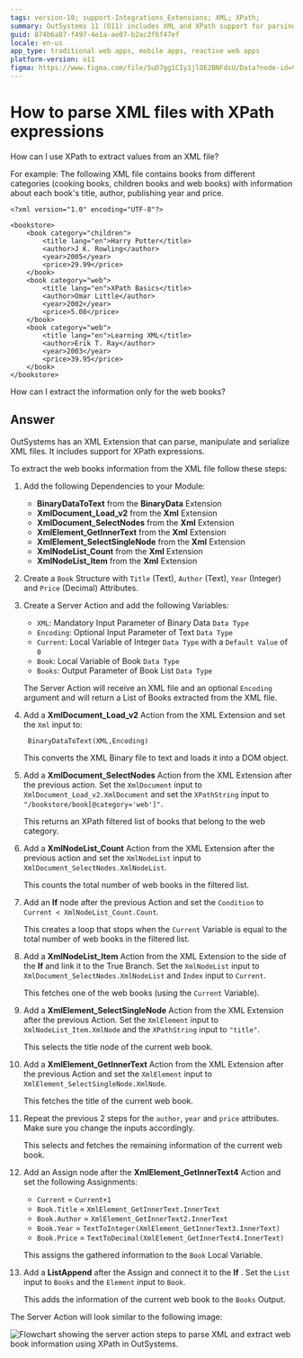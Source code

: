 ```yaml
---
tags: version-10; support-Integrations_Extensions; XML; XPath;
summary: OutSystems 11 (O11) includes XML and XPath support for parsing XML files to extract specific data.
guid: 874b6a87-f497-4e1a-ae07-b2ac2f6f47ef
locale: en-us
app_type: traditional web apps, mobile apps, reactive web apps
platform-version: o11
figma: https://www.figma.com/file/5uD7gg1CIy1jlOE2BNFdsU/Data?node-id=942:261
---
```


# How to parse XML files with XPath expressions

How can I use XPath to extract values from an XML file?

For example: The following XML file contains books from different categories (cooking books, children books and web books) with information about each book's title, author, publishing year and price.

    <?xml version="1.0" encoding="UTF-8"?>

    <bookstore>
        <book category="children">
            <title lang="en">Harry Potter</title>
            <author>J K. Rowling</author>
            <year>2005</year>
            <price>29.99</price>
        </book>
        <book category="web">
            <title lang="en">XPath Basics</title>
            <author>Omar Little</author>
            <year>2002</year>
            <price>5.08</price>
        </book>
        <book category="web">
            <title lang="en">Learning XML</title>
            <author>Erik T. Ray</author>
            <year>2003</year>
            <price>39.95</price>
        </book>
    </bookstore>

How can I extract the information only for the web books?

## Answer

OutSystems has an XML Extension that can parse, manipulate and serialize XML files. It includes support for XPath expressions.

To extract the web books information from the XML file follow these steps:

1. Add the following Dependencies to your Module:

    * **BinaryDataToText** from the **BinaryData** Extension
    * **XmlDocument_Load_v2** from the **Xml** Extension
    * **XmlDocument_SelectNodes** from the **Xml** Extension
    * **XmlElement_GetInnerText** from the **Xml** Extension
    * **XmlElement_SelectSingleNode** from the **Xml** Extension
    * **XmlNodeList_Count** from the **Xml** Extension
    * **XmlNodeList_Item** from the **Xml** Extension

1. Create a `Book` Structure with `Title` (Text), `Author` (Text), `Year` (Integer) and `Price` (Decimal) Attributes.

1. Create a Server Action and add the following Variables: 
    
    * `XML`: Mandatory Input Parameter of Binary Data `Data Type`
    * `Encoding`: Optional Input Parameter of Text `Data Type`
    * `Current`:  Local Variable of Integer `Data Type` with a `Default Value` of `0`
    * `Book`: Local Variable of Book `Data Type` 
    * `Books`: Output Parameter of Book List `Data Type` 

    The Server Action will receive an XML file and an optional `Encoding` argument and will return a List of Books extracted from the XML file.

1. Add a **XmlDocument_Load_v2** Action from the XML Extension and set the `Xml` input to:

        BinaryDataToText(XML,Encoding)
    
    This converts the XML Binary file to text and loads it into a DOM object.

1. Add a **XmlDocument_SelectNodes** Action from the XML Extension after the previous action. Set the `XmlDocument` input to `XmlDocument_Load_v2.XmlDocument` and set the `XPathString` input to `"/bookstore/book[@category='web']"`.

    This returns an XPath filtered list of books that belong to the web category. 
    
1. Add a **XmlNodeList_Count** Action from the XML Extension after the previous action and set the `XmlNodeList` input to `XmlDocument_SelectNodes.XmlNodeList`.

    This counts the total number of web books in the filtered list. 

1. Add an **If** node after the previous Action and set the `Condition` to `Current < XmlNodeList_Count.Count`.

    This creates a loop that stops when the `Current` Variable is equal to the total number of web books in the filtered list.

1. Add a **XmlNodeList_Item** Action from the XML Extension to the side of the **If** and link it to the True Branch. Set the `XmlNodeList` input to `XmlDocument_SelectNodes.XmlNodeList` and `Index` input to `Current`.

    This fetches one of the web books (using the `Current` Variable).

1. Add a **XmlElement_SelectSingleNode** Action from the XML Extension after the previous Action. Set the `XmlElement` input to `XmlNodeList_Item.XmlNode` and the `XPathString` input to `"title"`.

    This selects the title node of the current web book.

1. Add a **XmlElement_GetInnerText** Action from the XML Extension after the previous Action and set the `XmlElement` input to `XmlElement_SelectSingleNode.XmlNode`.

    This fetches the title of the current web book.

1. Repeat the previous 2 steps for the `author`, `year` and `price` attributes. Make sure you change the inputs accordingly. 

    This selects and fetches the remaining information of the current web book.

1. Add an Assign node after the **XmlElement_GetInnerText4** Action and set the following Assignments: 

    * `Current` = `Current+1`
    * `Book.Title` = `XmlElement_GetInnerText.InnerText`
    * `Book.Author` = `XmlElement_GetInnerText2.InnerText`
    * `Book.Year` = `TextToInteger(XmlElement_GetInnerText3.InnerText)`
    * `Book.Price` = `TextToDecimal(XmlElement_GetInnerText4.InnerText)`

    This assigns the gathered information to the `Book` Local Variable.

1. Add a **ListAppend** after the Assign and connect it to the **If** . Set the `List` input to `Books` and the `Element` input to `Book`.

    This adds the information of the current web book to the `Books` Output.

The Server Action will look similar to the following image:

![Flowchart showing the server action steps to parse XML and extract web book information using XPath in OutSystems.](images/parse-xml-01.png "Server Action Flow for Parsing XML with XPath")
